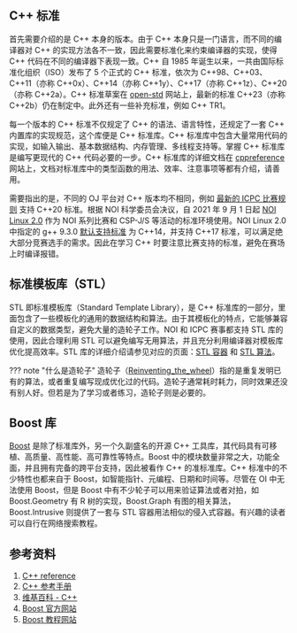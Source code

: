 ## C++ 标准

首先需要介绍的是 C++ 本身的版本。由于 C++ 本身只是一门语言，而不同的编译器对 C++ 的实现方法各不一致，因此需要标准化来约束编译器的实现，使得 C++ 代码在不同的编译器下表现一致。C++ 自 1985 年诞生以来，一共由国际标准化组织（ISO）发布了 5 个正式的 C++ 标准，依次为 C++98、C++03、C++11（亦称 C++0x）、C++14（亦称 C++1y）、C++17（亦称 C++1z）、C++20（亦称 C++2a）。C++ 标准草案在 [open-std](http://www.open-std.org/jtc1/sc22/wg21/docs/papers/) 网站上，最新的标准 C++23（亦称 C++2b）仍在制定中。此外还有一些补充标准，例如 C++ TR1。

每一个版本的 C++ 标准不仅规定了 C++ 的语法、语言特性，还规定了一套 C++ 内置库的实现规范，这个库便是 C++ 标准库。C++ 标准库中包含大量常用代码的实现，如输入输出、基本数据结构、内存管理、多线程支持等。掌握 C++ 标准库是编写更现代的 C++ 代码必要的一步。C++ 标准库的详细文档在 [cppreference](https://zh.cppreference.com/) 网站上，文档对标准库中的类型函数的用法、效率、注意事项等都有介绍，请善用。

需要指出的是，不同的 OJ 平台对 C++ 版本均不相同，例如 [最新的 ICPC 比赛规则](https://docs.icpc.global/worldfinals-programming-environment/) 支持 C++20 标准。根据 NOI 科学委员会决议，自 2021 年 9 月 1 日起 [NOI Linux 2.0](https://www.noi.cn/gynoi/jsgz/2021-07-16/732450.shtml) 作为 NOI 系列比赛和 CSP-J/S 等活动的标准环境使用。NOI Linux 2.0 中指定的 g++ 9.3.0 [默认支持标准](https://gcc.gnu.org/projects/cxx-status.html#cxx14) 为 C++14，并支持 C++17 标准，可以满足绝大部分竞赛选手的需求。因此在学习 C++ 时要注意比赛支持的标准，避免在赛场上时编译报错。

## 标准模板库（STL）

STL 即标准模板库（Standard Template Library），是 C++ 标准库的一部分，里面包含了一些模板化的通用的数据结构和算法。由于其模板化的特点，它能够兼容自定义的数据类型，避免大量的造轮子工作。NOI 和 ICPC 赛事都支持 STL 库的使用，因此合理利用 STL 可以避免编写无用算法，并且充分利用编译器对模板库优化提高效率。STL 库的详细介绍请参见对应的页面：[STL 容器](./container.md) 和 [STL 算法](./algorithm.md)。

??? note "什么是造轮子"
    造轮子（[Reinventing\_the\_wheel](https://en.wikipedia.org/wiki/Reinventing_the_wheel)）指的是重复发明已有的算法，或者重复编写现成优化过的代码。造轮子通常耗时耗力，同时效果还没有别人好。但若是为了学习或者练习，造轮子则是必要的。

## Boost 库

[Boost](https://www.boost.org/) 是除了标准库外，另一个久副盛名的开源 C++ 工具库，其代码具有可移植、高质量、高性能、高可靠性等特点。Boost 中的模块数量非常之大，功能全面，并且拥有完备的跨平台支持，因此被看作 C++ 的准标准库。C++ 标准中的不少特性也都来自于 Boost，如智能指针、元编程、日期和时间等。尽管在 OI 中无法使用 Boost，但是 Boost 中有不少轮子可以用来验证算法或者对拍，如 Boost.Geometry 有 R 树的实现，Boost.Graph 有图的相关算法，Boost.Intrusive 则提供了一套与 STL 容器用法相似的侵入式容器。有兴趣的读者可以自行在网络搜索教程。

## 参考资料

1.  [C++ reference](https://en.cppreference.com/)
2.  [C++ 参考手册](https://zh.cppreference.com/)
3.  [维基百科 - C++](https://zh.wikipedia.org/wiki/C%2B%2B)
4.  [Boost 官方网站](https://www.boost.org/)
5.  [Boost 教程网站](https://theboostcpplibraries.com/)
